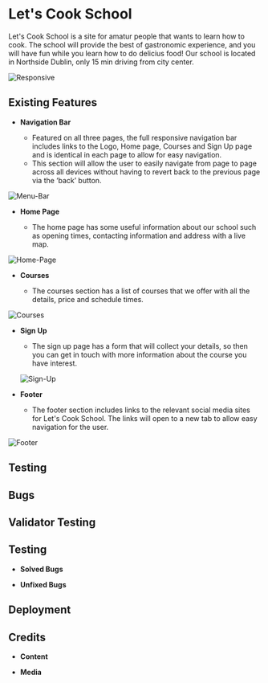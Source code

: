 # Let's Cook School

Let's Cook School is a site for amatur people that wants to learn how to cook. The school will provide the best of gastronomic experience, and you will have fun while you learn how to do delicius food! Our school is located in Northside Dublin, only 15 min driving from city center.

![Responsive](https://github.com/Adriele-lima/Portfolio-1/blob/main/assets/images/Responsive.jpg)

## Existing Features

- __Navigation Bar__

    - Featured on all three pages, the full responsive navigation bar includes links to the Logo, Home page, Courses and Sign Up page and is identical in each page to allow for easy navigation.
    - This section will allow the user to easily navigate from page to page across all devices without having to revert back to the previous page via the ‘back’ button. 

![Menu-Bar](https://github.com/Adriele-lima/Portfolio-1/blob/main/assets/images/menu-bar.jpg)

- __Home Page__

    - The home page has some useful information about our school such as opening times, contacting information and address with a live map.

![Home-Page](https://github.com/Adriele-lima/Portfolio-1/blob/main/assets/images/home-page.jpg)

- __Courses__

    - The courses section has a list of courses that we offer with all the details, price and schedule times.

![Courses](https://github.com/Adriele-lima/Portfolio-1/blob/main/assets/images/courses-menu.jpg)

- __Sign Up__

    - The sign up page has a form that will collect your details, so then you can get in touch with more information about the course you have interest.

    ![Sign-Up](https://github.com/Adriele-lima/Portfolio-1/blob/main/assets/images/sign-up-page.jpg)

- __Footer__

    - The footer section includes links to the relevant social media sites for Let's Cook School. The links will open to a new tab to allow easy navigation for the user. 
    
![Footer](https://github.com/Adriele-lima/Portfolio-1/blob/main/assets/images/footer.jpg)

## Testing

## Bugs

## Validator Testing

## Testing

- __Solved Bugs__

- __Unfixed Bugs__

## Deployment

## Credits

- __Content__

- __Media__